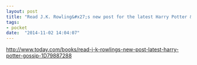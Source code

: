 ```yaml
---
layout: post
title: "Read J.K. Rowling&#x27;s new post for the latest Harry Potter &#x27;gossip&#x27; - TODAY.com"
tags:
- pocket
date:  "2014-11-02 14:04:07"
---
```


http://www.today.com/books/read-j-k-rowlings-new-post-latest-harry-potter-gossip-1D79887288

